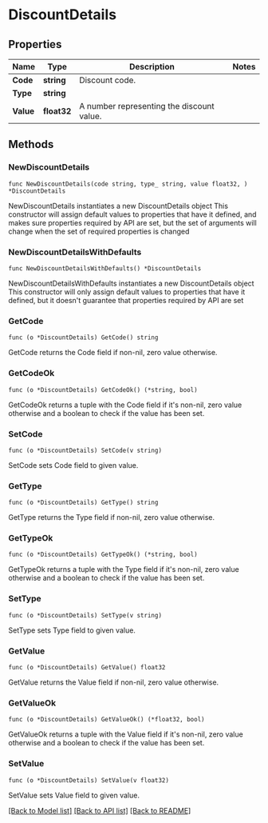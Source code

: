 # DiscountDetails

## Properties

Name | Type | Description | Notes
------------ | ------------- | ------------- | -------------
**Code** | **string** | Discount code. | 
**Type** | **string** |  | 
**Value** | **float32** | A number representing the discount value. | 

## Methods

### NewDiscountDetails

`func NewDiscountDetails(code string, type_ string, value float32, ) *DiscountDetails`

NewDiscountDetails instantiates a new DiscountDetails object
This constructor will assign default values to properties that have it defined,
and makes sure properties required by API are set, but the set of arguments
will change when the set of required properties is changed

### NewDiscountDetailsWithDefaults

`func NewDiscountDetailsWithDefaults() *DiscountDetails`

NewDiscountDetailsWithDefaults instantiates a new DiscountDetails object
This constructor will only assign default values to properties that have it defined,
but it doesn't guarantee that properties required by API are set

### GetCode

`func (o *DiscountDetails) GetCode() string`

GetCode returns the Code field if non-nil, zero value otherwise.

### GetCodeOk

`func (o *DiscountDetails) GetCodeOk() (*string, bool)`

GetCodeOk returns a tuple with the Code field if it's non-nil, zero value otherwise
and a boolean to check if the value has been set.

### SetCode

`func (o *DiscountDetails) SetCode(v string)`

SetCode sets Code field to given value.


### GetType

`func (o *DiscountDetails) GetType() string`

GetType returns the Type field if non-nil, zero value otherwise.

### GetTypeOk

`func (o *DiscountDetails) GetTypeOk() (*string, bool)`

GetTypeOk returns a tuple with the Type field if it's non-nil, zero value otherwise
and a boolean to check if the value has been set.

### SetType

`func (o *DiscountDetails) SetType(v string)`

SetType sets Type field to given value.


### GetValue

`func (o *DiscountDetails) GetValue() float32`

GetValue returns the Value field if non-nil, zero value otherwise.

### GetValueOk

`func (o *DiscountDetails) GetValueOk() (*float32, bool)`

GetValueOk returns a tuple with the Value field if it's non-nil, zero value otherwise
and a boolean to check if the value has been set.

### SetValue

`func (o *DiscountDetails) SetValue(v float32)`

SetValue sets Value field to given value.



[[Back to Model list]](../README.md#documentation-for-models) [[Back to API list]](../README.md#documentation-for-api-endpoints) [[Back to README]](../README.md)


